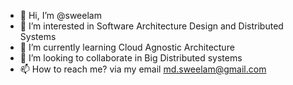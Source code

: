 - 👋 Hi, I’m @sweelam
- 👀 I’m interested in Software Architecture Design and Distributed Systems
- 🌱 I’m currently learning Cloud Agnostic Architecture 
- 💞️ I’m looking to collaborate in Big Distributed systems
- 📫 How to reach me? via my email md.sweelam@gmail.com
